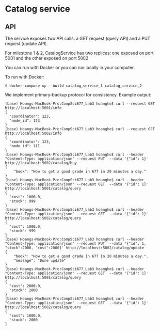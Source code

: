 # Catalog service
## API

The service exposes two API calls: a GET request (query API) and a PUT request (update API).

For milestone 1 & 2, CatalogService has two replicas: one exposed on port 5001 and the other exposed on port 5002

You can run with Docker or you can run locally in your computer. 

To run with Docker:

```
$ docker-compose up --build catalog_service_1 catalog_service_2
```

We implement primary-backup protocol for consistency. Example output:

```
(base) Hoangs-MacBook-Pro:CompSci677_Lab3 hoangho$ curl --request GET http://localhost:5001/info
{
  "coordinator": 123, 
  "node_id": 123
}
(base) Hoangs-MacBook-Pro:CompSci677_Lab3 hoangho$ curl --request GET http://localhost:5002/info
{
  "coordinator": 123, 
  "node_id": 111
}
(base) Hoangs-MacBook-Pro:CompSci677_Lab3 hoangho$ curl --header "Content-Type: application/json" --request PUT  --data '{"id": 1}' http://localhost:5002/catalog/buy
{
    "book": "How to get a good grade in 677 in 20 minutes a day."
}
(base) Hoangs-MacBook-Pro:CompSci677_Lab3 hoangho$ curl --header "Content-Type: application/json" --request GET  --data '{"id": 1}' http://localhost:5001/catalog/query
{
  "cost": 1000.0, 
  "stock": 999
}
(base) Hoangs-MacBook-Pro:CompSci677_Lab3 hoangho$ curl --header "Content-Type: application/json" --request GET  --data '{"id": 1}' http://localhost:5002/catalog/query
{
  "cost": 1000.0, 
  "stock": 999
}
(base) Hoangs-MacBook-Pro:CompSci677_Lab3 hoangho$ curl --header "Content-Type: application/json" --request PUT  --data '{"id": 1, "stock":2000, "cost":2000}' http://localhost:5002/catalog/update
{
    "book": "How to get a good grade in 677 in 20 minutes a day.",
    "message": "Done update"
}
(base) Hoangs-MacBook-Pro:CompSci677_Lab3 hoangho$ curl --header "Content-Type: application/json" --request GET  --data '{"id": 1}' http://localhost:5001/catalog/query
{
  "cost": 2000.0, 
  "stock": 2000
}
(base) Hoangs-MacBook-Pro:CompSci677_Lab3 hoangho$ curl --header "Content-Type: application/json" --request GET  --data '{"id": 1}' http://localhost:5002/catalog/query
{
  "cost": 1000.0, 
  "stock": 2000
}
```